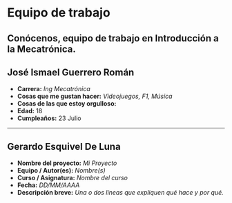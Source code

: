# Equipo de trabajo

Conócenos, equipo de trabajo en Introducción a la Mecatrónica.
---

## José Ismael Guerrero Román

- **Carrera:** _Ing Mecatrónica_
- **Cosas que me gustan hacer:** _Videojuegos, F1, Música_
- **Cosas de las que estoy orgulloso:**
- **Edad:** 18
- **Cumpleaños:** 23 Julio
---
## Gerardo Esquivel De Luna

- **Nombre del proyecto:** _Mi Proyecto_  
- **Equipo / Autor(es):** _Nombre(s)_  
- **Curso / Asignatura:** _Nombre del curso_  
- **Fecha:** _DD/MM/AAAA_  
- **Descripción breve:** _Una o dos líneas que expliquen qué hace y por qué._


